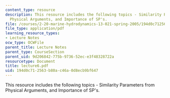 ```yaml
---
content_type: resource
description: This resource includes the following topics - Similarity Parameters from
  Physical Arguments, and Importance of SP's.
file: /courses/2-20-marine-hydrodynamics-13-021-spring-2005/194d0c712563b80ac46a0d8ecb9bf647_lecture6.pdf
file_type: application/pdf
learning_resource_types:
- Lecture Notes
ocw_type: OCWFile
parent_title: Lecture Notes
parent_type: CourseSection
parent_uid: 9d206842-775b-9736-52ec-e3f48328722a
resourcetype: Document
title: lecture6.pdf
uid: 194d0c71-2563-b80a-c46a-0d8ecb9bf647
---
```

This resource includes the following topics - Similarity Parameters from Physical Arguments, and Importance of SP's.

